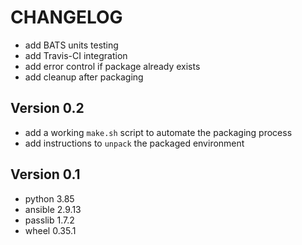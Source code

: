 # CHANGELOG

- add BATS units testing
- add Travis-CI integration
- add error control if package already exists
- add cleanup after packaging

## Version 0.2
- add a working `make.sh` script to automate the packaging process
- add instructions to `unpack` the packaged environment

## Version 0.1
- python 3.85
- ansible 2.9.13
- passlib 1.7.2
- wheel 0.35.1
